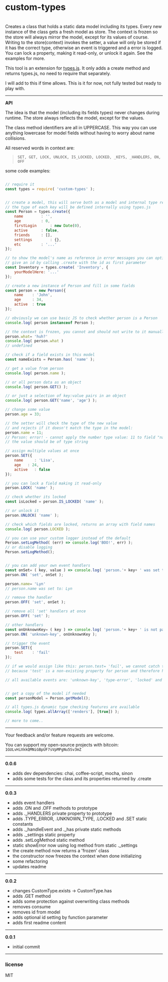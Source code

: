 # custom-types
<br/>
Creates a class that holds a static data model including its types. Every new instance of the class gets a fresh model as store. The context is frozen so the store will always mirror the model, except for its values of course. Writing to the store(context) invokes the setter, a value will only be stored if it has the correct type, otherwise an event is triggered and a error is logged. You can lock a property, making it read-only, or unlock it again. See the examples for more.

<br/>

This tool is an extension for <a href="https://github.com/phazelift/types.js">types.js</a>. It only adds a create method and returns types.js, no need to require that separately.
<br/>

I will add to this if time allows. This is it for now, not fully tested but ready to play with.


---

**API**

The idea is that the model (including its fields types) never changes during runtime. The store always reflects the model, except for the values.

The class method identifiers are all in UPPERCASE. This way you can use anything lowercase for model fields without having to worry about name collisions.


All reserved words in context are:
> `SET, GET, LOCK, UNLOCK, IS_LOCKED, LOCKED, _KEYS, _HANDLERS, ON, OFF`


some code examples:
```javascript

// require it
const types = require( 'custom-types' );


// create a model, this will serve both as a model and internal type reference
// the type of each key will be defined internally using types.js
const Person = types.create({
	name		: '',
	age			: 0,
	firstLogin		: new Date(0),
	active		: false,
	friends		: [],
	settings		: {},
	etc			: '...'
});

// to show the model's name as reference in error messages you can optionally
// give an id by calling .create with the id as first parameter
const Inventory = types.create( 'Inventory', {
	yourModelHere: '...'
});

// create a new instance of Person and fill in some fields
const person = new Person({
	name    : 'John',
	age     : 34,
	active  : true
});

// obviously we can use basic JS to check whether person is a Person
console.log( person instanceof Person );

// the context is frozen, you cannot and should not write to it manually
person.what= 'huh?'
console.log( person.what )
// undefined

// check if a field exists in this model
const nameExists = Person.has( 'name' );

// get a value from person
console.log( person.name );

// or all person data as an object
console.log( person.GET() );

// or just a selection of key:value pairs in an object
console.log( person.GET('name', 'age') );

// change some value
person.age = 33;

// the setter will check the type of the new value
// and rejects if it doesn't match the type in the model:
person.name = 11;
// Person: error! - cannot apply the number type value: 11 to field "name",
// the value should be of type string

// assign multiple values at once
person.SET({
	name	 : 'Lisa',
	age	  : 24,
	active   : false
});

// you can lock a field making it read-only
person.LOCK( 'name' );

// check whether its locked
const isLocked = person.IS_LOCKED( 'name' );

// or unlock it
person.UNLOCK( 'name' );

// check which fields are locked, returns an array with field names
console.log( person.LOCKED );

// you can use your custom logger instead of the default
Person.setLogMethod( (err) => console.log('BOO!', err) );
// or disable logging
Person.setLogMethod();


// you can add your own event handlers
const onSet= ( key, value ) => console.log( 'person.'+ key+ ' was set to:', value );
person.ON( 'set', onSet );

person.name= 'Lyn'
// person.name was set to: Lyn

// remove the handler
person.OFF( 'set', onSet );

// remove all 'set' handlers at once
person.OFF( 'set' );

// other handlers
const onUnknownKey= ( key ) => console.log( 'person.'+ key+ ' is not part of this model!' );
person.ON( 'unknown-key', onUnknownKey );

// trigger the event
person.SET({
	test	: 'fail'
});

// if we would assign like this: person.test= 'fail', we cannot catch the error
// because 'test' is a non-existing property for person and therefore has no setter

// all available events are: 'unknown-key', 'type-error', 'locked' and 'set'


// get a copy of the model if needed
const personModel = Person.getModel();

// all types.js dynamic type checking features are available
console.log( types.allArray(['renders'], [true]) );

// more to come..

```
---

Your feedback and/or feature requests are welcome.

You can support my open-source projects with bitcoin: `1GULvHiXkkQMNiGBpUF7sVpMPgNu5Sv3mZ`

---------------------------------------------------
**0.0.6**

- adds dev dependencies: chai, coffee-script, mocha, sinon
- adds some tests for the class and its properties returned by .create

---
**0.0.3**

- adds event handlers
- adds .ON and .OFF methods to prototype
- adds ._HANDLERS private property to prototype
- adds .TYPE_ERROR, .UNKNOWN_TYPE, .LOCKED and .SET static constants
- adds ._handleEvent and ._has private static methods
- adds ._settings static property
- adds .setLogMethod static method
- static showError now using log method from static ._settings
- the create method now returns a 'frozen' class
- the constructor now freezes the context when done initializing
- some refactoring
- updates readme

---
**0.0.2**

- changes CustomType.exists -> CustomType.has
- adds .GET method
- adds some protection against overwriting class methods
- removes consume
- removes id from model
- adds optional id setting by function parameter
- adds first readme content

---
**0.0.1**

-	initial commit

---

### license

MIT
